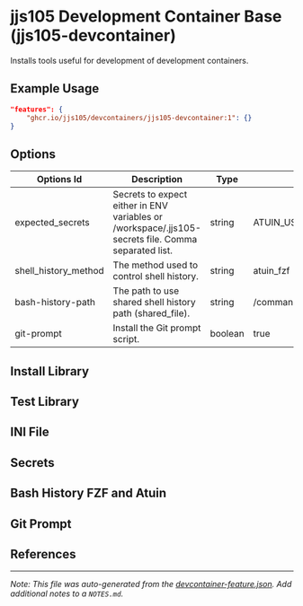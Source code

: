 
# jjs105 Development Container Base (jjs105-devcontainer)

Installs tools useful for development of development containers.

## Example Usage

```json
"features": {
    "ghcr.io/jjs105/devcontainers/jjs105-devcontainer:1": {}
}
```

## Options

| Options Id | Description | Type | Default Value |
|-----|-----|-----|-----|
| expected_secrets | Secrets to expect either in ENV variables or /workspace/.jjs105-secrets file. Comma separated list. | string | ATUIN_USERNAME,ATUIN_PASSWORD,ATUIN_KEY |
| shell_history_method | The method used to control shell history. | string | atuin_fzf |
| bash-history-path | The path to use shared shell history path (shared_file). | string | /command-history/.bash_history |
| git-prompt | Install the Git prompt script. | boolean | true |


## Install Library

## Test Library

## INI File

## Secrets

## Bash History FZF and Atuin

## Git Prompt

## References

<!-- markdownlint-disable-file MD041 -->

---

_Note: This file was auto-generated from the [devcontainer-feature.json](devcontainer-feature.json).  Add additional notes to a `NOTES.md`._
